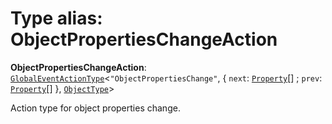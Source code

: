 # Type alias: ObjectPropertiesChangeAction

**ObjectPropertiesChangeAction**: [`GlobalEventActionType`](/en/auto-docs/variable-core/interfaces/GlobalEventActionType.md)<`"ObjectPropertiesChange"`, { `next`: [`Property`](/en/auto-docs/variable-core/classes/Property.md)\[] ; `prev`: [`Property`](/en/auto-docs/variable-core/classes/Property.md)\[]  }, [`ObjectType`](/en/auto-docs/variable-core/classes/ObjectType.md)>

Action type for object properties change.
